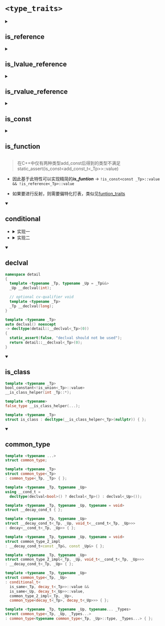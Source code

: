 # `<type_traits>`

<details>
<summary><h2>is_reference</h2></summary>

```cpp
template <typename _Tp>
struct is_reference
: false_type { };

template <typename _Tp>
struct is_reference<_Tp&>
: true_type { };

template <typename _Tp>
struct is_reference<_Tp&&>
: true_type { };
```

</details>

<details>
<summary><h2>is_lvalue_reference</h2></summary>

```cpp
template <typename _Tp>
struct is_lvalue_reference
: false_type { };

template <typename _Tp>
struct is_lvalue_reference<_Tp&>
: true_type { };
```

</details>

<details>
<summary><h2>is_rvalue_reference</h2></summary>

```cpp
template <typename _Tp>
struct is_rvalue_reference
: false_type { };

template <typename _Tp>
struct is_rvalue_reference<_Tp&&>
: true_type { };
```

</details>

<details>
<summary><h2>is_const</h2></summary>

```cpp
template <typename _Tp>
struct is_const
: false_type { };

template <typename _Tp>
struct is_const<const _Tp>
: true_type { };
```

</details>

<details>
<summary><h2>is_function</h2></summary>

```cpp
template <typename _Tp>
struct is_function
: bool_constant<
  !is_const<const _Tp>::value &&
  !is_reference<_Tp>::value> { };
```

</details>

> 在C++中仅有两种类型add_const后得到的类型不满足static_assert(is_const<add_const_t<_Tp>>::value)

- 因此基于此特性可以实现精简的***is_funtion*** -> `!is_const<const _Tp>::value && !is_reference<_Tp>::value`

- 如果要进行反射，则需要偏特化打表，类似见[funtion_traits](../include/swing/meta/function_traits.hpp)

<details open>
<summary><h2>conditional</h2></summary>

<ul>
<li>
<details>
<summary>实现一</summary>

```cpp
template <bool, typename _If, typename>
struct conditional
{ using type = _If; };

template <typename _If, typename _Else>
struct conditional<false, _If, _Else>
{ using type = _Else; };

// alias
template <bool _Cond, typename _If, typename _Else>
using conditional_t = typename conditional<_Cond, _If, _Else>::type;
```

</details>
</li>

<li>
<details>
<summary>实现二</summary>

```cpp
template <bool>
struct conditional
{
  template <typename _If, typename>
  using type = _If;
};

template <>
struct conditional<false>
{
  template <typename, typename _Else>
  using type = _Else;
};

template <bool _Cond, typename _If, typename _Else>
using conditional_t = typename conditional<_Cond>::template type<_If, _Else>;
```

</details>
</li>
</ul>

</details>

<details open>
<summary><h2>declval</h2></summary>

```cpp
namespace detail
{
  template <typename _Tp, typename _Up = _Tp&&>
  _Up __declval(int);

  // optional cv-qualifier void
  template <typename _Tp>
  _Tp __declval(long);
}

template <typename _Tp>
auto declval() noexcept
-> decltype(detail::__declval<_Tp>(0))
{
  static_assert(false, "declval should not be used");
  return detail::__declval<_Tp>(0);
}
```

</details>

<details open>
<summary><h2>is_class</h2></summary>

```cpp
template <typename _Tp>
bool_constant<!is_union<_Tp>::value>
__is_class_helper(int _Tp::*);

template <typename>
false_type __is_class_helper(...);

template <typename _Tp>
struct is_class : decltype(__is_class_helper<_Tp>(nullptr)) { };
```

</details>

<details open>
<summary><h2>common_type</h2></summary>

```cpp
template <typename ...>
struct common_type;

template <typename _Tp>
struct common_type<_Tp>
: common_type<_Tp, _Tp> { };

template <typename _Tp, typename _Up>
using __cond_t =
  decltype(declval<bool>() ? declval<_Tp>() : declval<_Up>());

template <typename _Tp, typename _Up, typename = void>
struct __decay_cond_t { };

template <typename _Tp, typename _Up>
struct __decay_cond_t<_Tp, _Up, void_t<__cond_t<_Tp, _Up>>>
: decay<__cond_t<_Tp, _Up>> { };

template <typename _Tp, typename _Up, typename = void>
struct common_type_2_impl
: __decay_cond_t<const _Tp&, const _Up&> { };

template <typename _Tp, typename _Up>
struct common_type_2_impl<_Tp, _Up, void_t<__cond_t<_Tp, _Up>>>
: __decay_cond_t<_Tp, _Up> { };

template <typename _Tp, typename _Up>
struct common_type<_Tp, _Up>
: conditional_t<
  is_same<_Tp, decay_t<_Tp>>::value &&
  is_same<_Up, decay_t<_Up>>::value,
  common_type_2_impl<_Tp, _Up>,
  common_type<decay_t<_Tp>, decay_t<_Up>>> { };

template <typename _Tp, typename _Up, typename... _Types>
struct common_type<_Tp, _Up, _Types...>
: common_type<typename common_type<_Tp, _Up>::type, _Types...> { };
```

</details>
